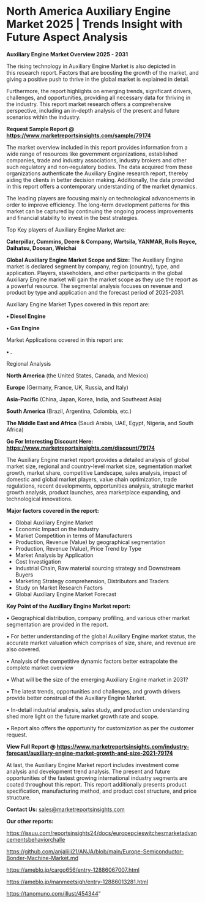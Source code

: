  # North America Auxiliary Engine Market 2025 | Trends Insight with Future Aspect Analysis

<Strong> Auxiliary Engine Market Overview 2025 - 2031</strong>

The rising technology in Auxiliary Engine Market is also depicted in this research report. Factors that are boosting the growth of the market, and giving a positive push to thrive in the global market is explained in detail.

Furthermore, the report highlights on emerging trends, significant drivers, challenges, and opportunities, providing all necessary data for thriving in the industry. This report market research offers a comprehensive perspective, including an in-depth analysis of the present and future scenarios within the industry.

<strong>Request Sample Report @ <a href=https://www.marketreportsinsights.com/sample/79174>https://www.marketreportsinsights.com/sample/79174</a></strong>

The market overview included in this report provides information from a wide range of resources like government organizations, established companies, trade and industry associations, industry brokers and other such regulatory and non-regulatory bodies. The data acquired from these organizations authenticate the Auxiliary Engine research report, thereby aiding the clients in better decision making. Additionally, the data provided in this report offers a contemporary understanding of the market dynamics.

The leading players are focusing mainly on technological advancements in order to improve efficiency. The long-term development patterns for this market can be captured by continuing the ongoing process improvements and financial stability to invest in the best strategies.

Top Key players of Auxiliary Engine Market are:

<strong>Caterpillar, Cummins, Deere & Company, Wartsila, YANMAR, Rolls Royce, Daihatsu, Doosan, Weichai</strong>

<strong><b>Global Auxiliary Engine Market Scope and Size:</b></strong>
The Auxiliary Engine market is declared segment by company, region (country), type, and application. Players, stakeholders, and other participants in the global Auxiliary Engine market will gain the market scope as they use the report as a powerful resource. The segmental analysis focuses on revenue and product by type and application and the forecast period of 2025-2031.

Auxiliary Engine Market Types covered in this report are:

<strong>• Diesel Engine

• Gas Engine</strong>

Market Applications covered in this report are:

<strong>• .</strong> 

Regional Analysis

<strong>North America</strong> (the United States, Canada, and Mexico)

<strong>Europe</strong> (Germany, France, UK, Russia, and Italy)

<strong>Asia-Pacific</strong> (China, Japan, Korea, India, and Southeast Asia)

<strong>South America</strong> (Brazil, Argentina, Colombia, etc.)

<strong>The Middle East and Africa</strong> (Saudi Arabia, UAE, Egypt, Nigeria, and South Africa)

<strong>Go For Interesting Discount Here: <a href=https://www.marketreportsinsights.com/discount/79174>https://www.marketreportsinsights.com/discount/79174</a></strong>

The Auxiliary Engine market report provides a detailed analysis of global market size, regional and country-level market size, segmentation market growth, market share, competitive Landscape, sales analysis, impact of domestic and global market players, value chain optimization, trade regulations, recent developments, opportunities analysis, strategic market growth analysis, product launches, area marketplace expanding, and technological innovations.

<strong><b>Major factors covered in the report:</b></strong>
<ul>
  <li>Global Auxiliary Engine Market </li>
  <li>Economic Impact on the Industry</li>
  <li>Market Competition in terms of Manufacturers</li>
  <li>Production, Revenue (Value) by geographical segmentation</li>
  <li>Production, Revenue (Value), Price Trend by Type</li>
  <li>Market Analysis by Application</li>
  <li>Cost Investigation</li>
  <li>Industrial Chain, Raw material sourcing strategy and Downstream Buyers</li>
  <li>Marketing Strategy comprehension, Distributors and Traders</li>
  <li>Study on Market Research Factors</li>
  <li>Global Auxiliary Engine Market Forecast</li>
</ul>

<strong><b>Key Point of the Auxiliary Engine Market report:</b></strong>

• Geographical distribution, company profiling, and various other market segmentation are provided in the report.

• For better understanding of the global Auxiliary Engine market status, the accurate market valuation which comprises of size, share, and revenue are also covered.

• Analysis of the competitive dynamic factors better extrapolate the complete market overview

• What will be the size of the emerging Auxiliary Engine market in 2031?

• The latest trends, opportunities and challenges, and growth drivers provide better construal of the Auxiliary Engine Market.

• In-detail industrial analysis, sales study, and production understanding shed more light on the future market growth rate and scope.

• Report also offers the opportunity for customization as per the customer request.

<strong><b>View Full Report @ <a href=https://www.marketreportsinsights.com/industry-forecast/auxiliary-engine-market-growth-and-size-2021-79174>https://www.marketreportsinsights.com/industry-forecast/auxiliary-engine-market-growth-and-size-2021-79174</a></b></strong>


At last, the Auxiliary Engine Market report includes investment come analysis and development trend analysis. The present and future opportunities of the fastest growing international industry segments are coated throughout this report. This report additionally presents product specification, manufacturing method, and product cost structure, and price structure.

<strong>Contact Us:</strong>
sales@marketreportsinsights.com

<strong>Our other reports:</strong>

<a href=https://issuu.com/reportsinsights24/docs/europepcieswitchesmarketadvancementsbehaviorchalle>https://issuu.com/reportsinsights24/docs/europepcieswitchesmarketadvancementsbehaviorchalle</a>

<a href=https://github.com/anjaliiii21/ANJA/blob/main/Europe-Semiconductor-Bonder-Machine-Market.md>https://github.com/anjaliiii21/ANJA/blob/main/Europe-Semiconductor-Bonder-Machine-Market.md</a>

<a href=https://ameblo.jp/cargo656/entry-12886067007.html>https://ameblo.jp/cargo656/entry-12886067007.html</a>

<a href=https://ameblo.jp/manmeetsigh/entry-12886013281.html>https://ameblo.jp/manmeetsigh/entry-12886013281.html</a>

<a href=https://tanomuno.com/illust/454344>https://tanomuno.com/illust/454344</a>"
